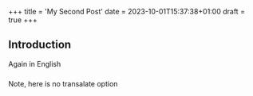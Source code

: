 +++
title = 'My Second Post'
date = 2023-10-01T15:37:38+01:00
draft = true
+++

## Introduction

Again in English

###

Note, here is no transalate option
